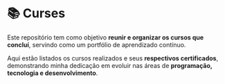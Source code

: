 # 📚 Curses

Este repositório tem como objetivo **reunir e organizar os cursos que concluí**, servindo como um portfólio de aprendizado contínuo.  

Aqui estão listados os cursos realizados e seus **respectivos certificados**, demonstrando minha dedicação em evoluir nas áreas de **programação, tecnologia e desenvolvimento**.  
